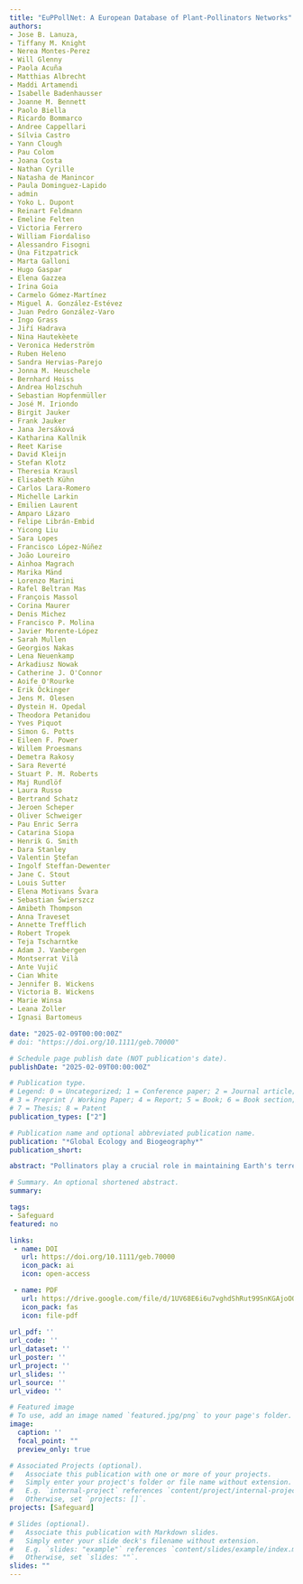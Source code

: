 ```yaml
---
title: "EuPPollNet: A European Database of Plant-Pollinators Networks" 
authors:
- Jose B. Lanuza,
- Tiffany M. Knight
- Nerea Montes-Perez
- Will Glenny
- Paola Acuña
- Matthias Albrecht
- Maddi Artamendi
- Isabelle Badenhausser
- Joanne M. Bennett
- Paolo Biella
- Ricardo Bommarco
- Andree Cappellari
- Sílvia Castro
- Yann Clough
- Pau Colom
- Joana Costa
- Nathan Cyrille
- Natasha de Manincor
- Paula Dominguez-Lapido
- admin
- Yoko L. Dupont
- Reinart Feldmann
- Emeline Felten
- Victoria Ferrero
- William Fiordaliso
- Alessandro Fisogni
- Úna Fitzpatrick
- Marta Galloni
- Hugo Gaspar
- Elena Gazzea
- Irina Goia
- Carmelo Gómez-Martínez
- Miguel A. González-Estévez
- Juan Pedro González-Varo
- Ingo Grass
- Jiří Hadrava
- Nina Hautekèete
- Veronica Hederström
- Ruben Heleno
- Sandra Hervias-Parejo
- Jonna M. Heuschele
- Bernhard Hoiss
- Andrea Holzschuh
- Sebastian Hopfenmüller
- José M. Iriondo
- Birgit Jauker
- Frank Jauker
- Jana Jersáková
- Katharina Kallnik
- Reet Karise
- David Kleijn
- Stefan Klotz
- Theresia Krausl
- Elisabeth Kühn
- Carlos Lara-Romero
- Michelle Larkin
- Emilien Laurent
- Amparo Lázaro
- Felipe Librán-Embid
- Yicong Liu
- Sara Lopes
- Francisco López-Núñez
- João Loureiro
- Ainhoa Magrach
- Marika Mänd
- Lorenzo Marini
- Rafel Beltran Mas
- François Massol
- Corina Maurer
- Denis Michez
- Francisco P. Molina
- Javier Morente-López
- Sarah Mullen
- Georgios Nakas
- Lena Neuenkamp
- Arkadiusz Nowak
- Catherine J. O'Connor
- Aoife O'Rourke
- Erik Öckinger
- Jens M. Olesen
- Øystein H. Opedal
- Theodora Petanidou
- Yves Piquot
- Simon G. Potts
- Eileen F. Power
- Willem Proesmans
- Demetra Rakosy
- Sara Reverté
- Stuart P. M. Roberts
- Maj Rundlöf
- Laura Russo
- Bertrand Schatz
- Jeroen Scheper
- Oliver Schweiger
- Pau Enric Serra
- Catarina Siopa
- Henrik G. Smith
- Dara Stanley
- Valentin Ştefan
- Ingolf Steffan-Dewenter
- Jane C. Stout
- Louis Sutter
- Elena Motivans Švara
- Sebastian Świerszcz
- Amibeth Thompson
- Anna Traveset
- Annette Trefflich
- Robert Tropek
- Teja Tscharntke
- Adam J. Vanbergen
- Montserrat Vilà
- Ante Vujić
- Cian White
- Jennifer B. Wickens
- Victoria B. Wickens
- Marie Winsa
- Leana Zoller
- Ignasi Bartomeus

date: "2025-02-09T00:00:00Z"
# doi: "https://doi.org/10.1111/geb.70000"

# Schedule page publish date (NOT publication's date).
publishDate: "2025-02-09T00:00:00Z"

# Publication type.
# Legend: 0 = Uncategorized; 1 = Conference paper; 2 = Journal article;
# 3 = Preprint / Working Paper; 4 = Report; 5 = Book; 6 = Book section;
# 7 = Thesis; 8 = Patent
publication_types: ["2"]

# Publication name and optional abbreviated publication name.
publication: "*Global Ecology and Biogeography*"
publication_short:

abstract: "Pollinators play a crucial role in maintaining Earth's terrestrial biodiversity. However, rapid human-induced environmental changes are compromising the long-term persistence of plant-pollinator interactions. Unfortunately, we lack robust, generalisable data capturing how plant-pollinator communities are structured across space and time. Here, we present the EuPPollNet (European Plant-Pollinator Networks) database, a fully open European-level database containing harmonised taxonomic data on plant-pollinator interactions referenced in both space and time, along with other ecological variables of interest. In addition, we evaluate the taxonomic and sampling coverage of EuPPollNet, and summarise key structural properties in plant-pollinator networks. We believe EuPPollNet will stimulate research to address data gaps in plant-pollinator interactions and guide future efforts in conservation planning. Main Types of Variables Included EuPPollNet contains 1,162,109 interactions between plants and pollinators from 1864 distinct networks, which belong to 52 different studies distributed across 23 European countries. Information about sampling methodology, habitat type, biogeographic region and additional taxonomic rank information (i.e. order, family, genus and species) is also provided. Spatial Location and Grain The database contains 1214 different sampling locations from 13 different natural and anthropogenic habitats that fall in 7 different biogeographic regions. All records are geo-referenced and presented in the World Geodetic System 1984 (WGS84). Time Period and Grain Species interaction data was collected between 2004 and 2021. Major Taxa and Level of Measurement The database contains interaction data at the species level for 94% of the records, including a total of 1411 plant and 2223 pollinator species. The database includes data on 6% of the European species of flowering plants, 34% of bees, 26% of butterflies and 33% of syrphid species at the European level. Software Format The database was built with R and is stored in ?.rds? and ?.csv? formats. Its construction is fully reproducible and can be accessed at: https://doi.org/10.5281/zenodo.14747448."

# Summary. An optional shortened abstract.
summary: 

tags:
- Safeguard
featured: no

links:
 - name: DOI
   url: https://doi.org/10.1111/geb.70000
   icon_pack: ai
   icon: open-access

 - name: PDF
   url: https://drive.google.com/file/d/1UV68E6i6u7vghdShRut99SnKGAjoOO1p/view?usp=drive_link
   icon_pack: fas
   icon: file-pdf
   
url_pdf: ''
url_code: ''
url_dataset: ''
url_poster: ''
url_project: ''
url_slides: ''
url_source: ''
url_video: ''

# Featured image
# To use, add an image named `featured.jpg/png` to your page's folder. 
image:
  caption: ''
  focal_point: ""
  preview_only: true

# Associated Projects (optional).
#   Associate this publication with one or more of your projects.
#   Simply enter your project's folder or file name without extension.
#   E.g. `internal-project` references `content/project/internal-project/index.md`.
#   Otherwise, set `projects: []`.
projects: [Safeguard]

# Slides (optional).
#   Associate this publication with Markdown slides.
#   Simply enter your slide deck's filename without extension.
#   E.g. `slides: "example"` references `content/slides/example/index.md`.
#   Otherwise, set `slides: ""`.
slides: ""
---
```


